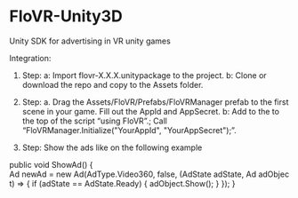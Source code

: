 # FloVR-Unity3D
Unity SDK for advertising in VR unity games

Integration:

1.	Step:
          a: Import flovr-X.X.X.unitypackage to the project.
          b: Clone or download the repo and copy to the Assets folder.
2.	Step:
          a.	Drag the Assets/FloVR/Prefabs/FloVRManager prefab to the first scene in your game.
          Fill out the AppId and AppSecret.
          b:	Add to the to the top of the script “using FloVR”.;
          Call “FloVRManager.Initialize("YourAppId", "YourAppSecret");”.

3.	Step: Show the ads like on the following example

public void ShowAd()
{
	Ad newAd = new Ad(AdType.Video360, false, (AdState adState, Ad adObject) => {
		if (adState == AdState.Ready) {
			adObject.Show();
 		}
 	});
}
